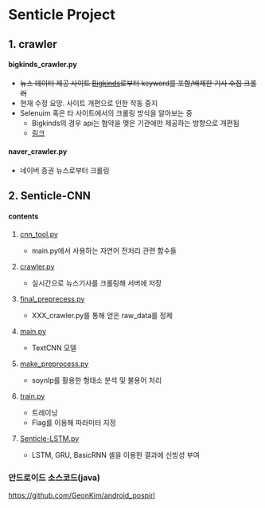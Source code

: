 # Senticle Project



## 1. crawler
#### bigkinds_crawler.py
- ~~뉴스 데이터 제공 사이트 [Bigkinds](https://www.kinds.or.kr)로부터 keyword를 포함/배제한 기사 수집 크롤러~~
- 현재 수정 요망. 사이트 개편으로 인한 작동 중지
- Selenuim 혹은 타 사이트에서의 크롤링 방식을 알아보는 중
    - Bigkinds의 경우 api는 협약을 맺은 기관에만 제공하는 방향으로 개편됨
    - [링크](https://www.kinds.or.kr/news/qnaView.do)
#### naver_crawler.py
- 네이버 증권 뉴스로부터 크롤링


## 2. Senticle-CNN
#### contents
1. [cnn_tool.py](https://github.com/ydy8989/senticle/blob/master/Senticle-CNN/cnn_tool.py)
    - main.py에서 사용하는 자연어 전처리 관련 함수들 
2. [crawler.py](https://github.com/ydy8989/senticle/blob/master/Senticle-CNN/crawler.py)
    - 실시간으로 뉴스기사를 크롤링해 서버에 저장
3. [final_preprecess.py](https://github.com/ydy8989/senticle/blob/master/Senticle-CNN/final_preprecess.py)
    - XXX_crawler.py를 통해 얻은 raw_data를 정제 
4. [main.py](https://github.com/ydy8989/senticle/blob/master/Senticle-CNN/main.py)
    - TextCNN 모델

5. [make_preprocess.py](https://github.com/ydy8989/senticle/blob/master/Senticle-CNN/make_preprocess.py)
    - soynlp를 활용한 형태소 분석 및 불용어 처리
    
6. [train.py](https://github.com/ydy8989/senticle/blob/master/Senticle-CNN/train.py)
    - 트레이닝
    - Flag를 이용해 파라미터 지정 
7. [Senticle-LSTM.py](https://github.com/ydy8989/senticle-proj/blob/master/senticle-CNN/Senticle-LSTM.py)
    - LSTM, GRU, BasicRNN 셀을 이용한 결과에 신빙성 부여


### 안드로이드 소스코드(java)
https://github.com/GeonKim/android_pospirl


